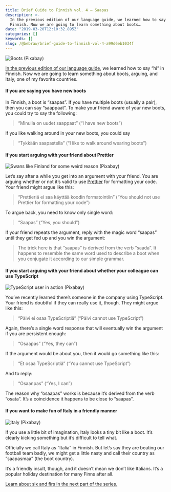```yaml
---
title: Brief Guide to Finnish vol. 4 — Saapas
description: >-
  In the previous edition of our language guide, we learned how to say “hi” in
  Finnish. Now we are going to learn something about boots…
date: "2019-03-20T12:10:32.895Z"
categories: []
keywords: []
slug: /@bebraw/brief-guide-to-finnish-vol-4-a99d6eb1034f
---
```


![Boots ([Pixabay](https://pixabay.com/photos/brown-shoes-lace-up-shoes-1150071/))](img/1__JQcprsHCEMLfIXh274YCvw.jpeg)

[In the previous edition of our language guide](/blog/brief-guide-to-finnish-vol--3-1e16a61c661d/), we learned how to say “hi” in Finnish. Now we are going to learn something about boots, arguing, and Italy, one of my favorite countries.

#### If you are saying you have new boots

In Finnish, a boot is “saapas”. If you have multiple boots (usually a pair), then you can say “saappaat”. To make your friend aware of your new boots, you could try to say the following:

> “Minulla on uudet saappaat” (“I have new boots”)

If you like walking around in your new boots, you could say

> “Tykkään saapastella” (“I like to walk around wearing boots”)

#### If you start arguing with your friend about Prettier

![Swans like Finland for some weird reason ([Pixabay](https://pixabay.com/photos/swans-winter-lake-frozen-cold-1991829/))](img/1__r64xZXCMZZs3UDmI0ah9Gg.jpeg)

Let’s say after a while you get into an argument with your friend. You are arguing whether or not it’s valid to use [Prettier](https://prettier.io/) for formatting your code. Your friend might argue like this:

> “Prettieriä ei saa käyttää koodin formatointiin” (“You should not use Prettier for formatting your code”)

To argue back, you need to know only single word:

> “Saapas” (“Yes, you should”)

If your friend repeats the argument, reply with the magic word “saapas” until they get fed up and you win the argument:

> The trick here is that “saapas” is derived from the verb “saada”. It happens to resemble the same word used to describe a boot when you conjugate it according to our simple grammar.

#### If you start arguing with your friend about whether your colleague can use TypeScript

![TypeScript user in action ([Pixabay](https://pixabay.com/photos/technology-equipment-aerial-analog-3230663/))](img/1__43dWDPRr__2EGgoeLRGNX7Q.jpeg)

You’ve recently learned there’s someone in the company using TypeScript. Your friend is doubtful if they can really use it, though. They might argue like this:

> “Päivi ei osaa TypeScriptiä” (“Päivi cannot use TypeScript”)

Again, there’s a single word response that will eventually win the argument if you are persistent enough:

> “Osaapas” (“Yes, they can”)

If the argument would be about you, then it would go something like this:

> “Et osaa TypeScriptiä” (“You cannot use TypeScript”)

And to reply:

> “Osaanpas” (“Yes, I can”)

The reason why “osaapas” works is because it’s derived from the verb “osata”. It’s a coincidence it happens to be close to “saapas”.

#### If you want to make fun of Italy in a friendly manner

![Italy ([Pixabay](https://pixabay.com/illustrations/italy-state-island-history-1911694/))](img/1__LVB0wRh3VZfXquoG13FsfA.png)

If you use a little bit of imagination, Italy looks a tiny bit like a boot. It’s clearly kicking something but it’s difficult to tell what.

Officially we call Italy as “Italia” in Finnish. But let’s say they are beating our football team badly, we might get a little nasty and call their country as “saapasmaa” (the boot country).

It’s a friendly insult, though, and it doesn’t mean we don’t like Italians. It’s a popular holiday destination for many Finns after all.

[Learn about six and firs in the next part of the series.](/blog/brief-guide-to-finnish-vol--5---kuusi-373575fcfdf3/)

